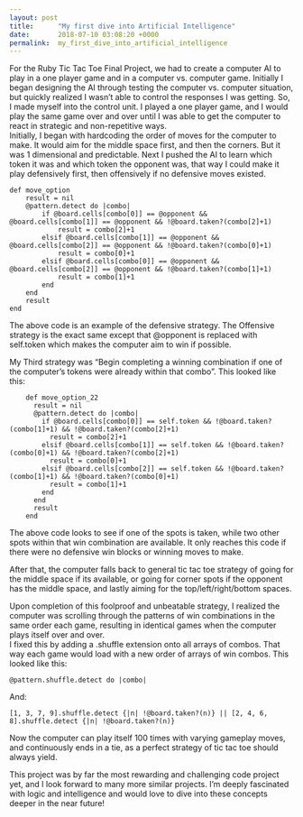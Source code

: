 ```yaml
---
layout: post
title:      "My first dive into Artificial Intelligence"
date:       2018-07-10 03:08:20 +0000
permalink:  my_first_dive_into_artificial_intelligence
---
```




   For the Ruby Tic Tac Toe Final Project, we had to create a computer AI to play in a one player game and in a computer vs. computer game.  Initially I began designing the AI through testing the computer vs. computer situation, but quickly realized I wasn’t able to control the responses I was getting.  So, I made myself into the control unit.  I played a one player game, and I would play the same game over and over until I was able to get the computer to react in strategic and non-repetitive ways.  
   Initially, I began with hardcoding the order of moves for the computer to make. It would aim for the middle space first, and then the corners.  But it was 1 dimensional and predictable.  Next I pushed the AI to learn which token it was and which token the opponent was, that way I could make it play defensively first, then offensively if no defensive moves existed.  

```
def move_option
	result = nil
	@pattern.detect do |combo|
		if @board.cells[combo[0]] == @opponent && @board.cells[combo[1]] == @opponent && !@board.taken?(combo[2]+1)
			result = combo[2]+1
		elsif @board.cells[combo[1]] == @opponent && @board.cells[combo[2]] == @opponent && !@board.taken?(combo[0]+1)
			result = combo[0]+1
		elsif @board.cells[combo[0]] == @opponent && @board.cells[combo[2]] == @opponent && !@board.taken?(combo[1]+1)
			result = combo[1]+1
		end
	end
	result
end
```


The above code is an example of the defensive strategy.  The Offensive strategy is the exact same except that @opponent is replaced with self.token which makes the computer aim to win if possible. 
	
   My Third strategy was “Begin completing a winning combination if one of the computer’s tokens were already within that combo”.  This looked like this:
	
```
    def move_option_22
      result = nil
      @pattern.detect do |combo|
        if @board.cells[combo[0]] == self.token && !@board.taken?(combo[1]+1) && !@board.taken?(combo[2]+1)
          result = combo[2]+1
        elsif @board.cells[combo[1]] == self.token && !@board.taken?(combo[0]+1) && !@board.taken?(combo[2]+1)
          result = combo[0]+1
        elsif @board.cells[combo[2]] == self.token && !@board.taken?(combo[1]+1) && !@board.taken?(combo[0]+1)
          result = combo[1]+1
        end
      end
      result
    end
```

The above code looks to see if one of the spots is taken, while two other spots within that win combination are available.  It only reaches this code if there were no defensive win blocks or winning moves to make.  

  After that, the computer falls back to general tic tac toe strategy of going for the middle space if its available, or going for corner spots if the opponent has the middle space, and lastly aiming for the top/left/right/bottom spaces.

   Upon completion of this foolproof and unbeatable strategy, I realized the computer was scrolling through the patterns of win combinations in the same order each game, resulting in identical games when the computer plays itself over and over.  
	I fixed this by adding a .shuffle extension onto all arrays of combos.  That way each game would load with a new order of arrays of win combos.  This looked like this: 
	
```
@pattern.shuffle.detect do |combo|
```

And: 

```
[1, 3, 7, 9].shuffle.detect {|n| !@board.taken?(n)} || [2, 4, 6, 8].shuffle.detect {|n| !@board.taken?(n)}
```

   Now the computer can play itself 100 times with varying gameplay moves, and continuously ends in a tie, as a perfect strategy of tic tac toe should always yield. 

   This project was by far the most rewarding and challenging code project yet, and I look forward to many more similar projects.  I’m deeply fascinated with logic and intelligence and would love to dive into these concepts deeper in the near future!
	


